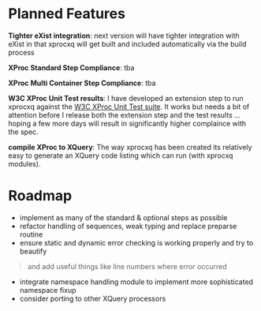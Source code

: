 # Planned Features #

**Tighter eXist integration**: next version will have tighter integration with eXist in that xprocxq will get built and included automatically via the build process

**XProc Standard Step Compliance**: tba

**XProc Multi Container Step Compliance**: tba

**W3C XProc Unit Test results**: I have developed an extension step to run xprocxq against the [W3C XProc Unit Test suite](http://tests.xproc.org). It works but needs a bit of attention before I release both the extension step and the test results ... hoping a few more days will result in significantly higher complaince with the spec.

**compile XProc to XQuery**: The way xprocxq has been created its relatively easy to generate an XQuery code listing which can run (with xprocxq modules).

# Roadmap #

  * implement as many of the standard & optional steps as possible
  * refactor handling of sequences, weak typing and replace preparse routine
  * ensure static and dynamic error checking is working properly and try to beautify
> and add useful things like line numbers where error occurred
  * integrate namespace handling module to implement more sophisticated namespace fixup
  * consider porting to other XQuery processors